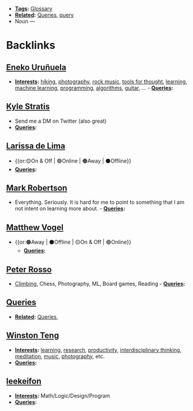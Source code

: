 - **[Tags](<Tags.md>):** [Glossary](<Glossary.md>)
- **[Related](<Related.md>):** [Queries](<Queries.md>), [query](<query.md>)
- Noun —

# Backlinks
## [Eneko Uruñuela](<Eneko Uruñuela.md>)
- **[Interests](<Interests.md>):** [hiking](<hiking.md>), [photography](<photography.md>), [rock music](<rock music.md>), [tools for thought](<tools for thought.md>), [learning](<learning.md>), [machine learning](<machine learning.md>), [programming](<programming.md>), [algorithms](<algorithms.md>), [guitar](<guitar.md>), ...
        - **[Queries](<Queries.md>):**

## [Kyle Stratis](<Kyle Stratis.md>)
- Send me a DM on Twitter (also great)
- **[Queries](<Queries.md>):**

## [Larissa de Lima](<Larissa de Lima.md>)
- {{or:🟡On & Off | 🟢Online | 🟠Away | ⚫️Offline}}
- **[Queries](<Queries.md>):**

## [Mark Robertson](<Mark Robertson.md>)
- Everything. Seriously. It is hard for me to point to something that I am not intent on learning more about. 
        - **[Queries](<Queries.md>):**

## [Matthew Vogel](<Matthew Vogel.md>)
- {{or:🟠Away | ⚫️Offline | 🟡On & Off | 🟢Online}}
    - **[Queries](<Queries.md>):**

## [Peter Rosso](<Peter Rosso.md>)
- [Climbing](https://www.rgs.org/geography/online-lectures/project-armenia-climbing-above-the-clouds-peter/), Chess, Photography, ML, Board games, Reading
        - **[Queries](<Queries.md>):**

## [Queries](<Queries.md>)
- **[Related](<Related.md>):** [Queries](<Queries.md>),

## [Winston Teng](<Winston Teng.md>)
- **[Interests](<Interests.md>):** [learning](<learning.md>), [research](<research.md>), [productivity](<productivity.md>), [interdisciplinary thinking](<interdisciplinary thinking.md>), [meditation](<meditation.md>), [music](<music.md>), [photography](<photography.md>), etc.
- **[Queries](<Queries.md>):**

## [leekeifon](<leekeifon.md>)
- **[Interests](<Interests.md>):** Math/Logic/Design/Program
- **[Queries](<Queries.md>):**

